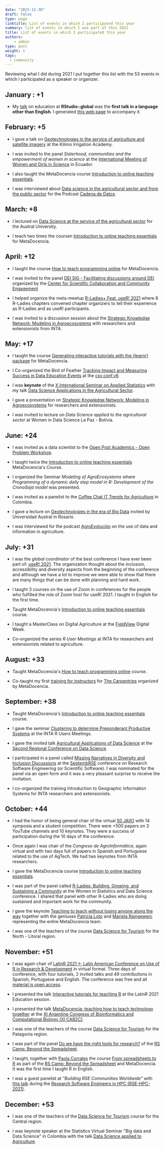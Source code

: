```yaml
---
date: "2021-12-30"
draft: false
type: page
linktitle: List of events in which I participated this year
summary: list of events in which I was part of this 2021
title: List of events in which I participated this year
authors: 
    - admin
type: post
weight: 1
tags: 
  - Community
---
```


Reviewing what I did during 2021 I put together this list with the 53 events in which I participated as a speaker or organizer.

## January : +1

* My [talk](https://resources.rstudio.com/resources/rstudioglobal-2021/on-programming-teaching-and-building-interactive-tutorials-with-learnr/) on education at __RStudio::global__ was the __first talk in a language other than English__. I generated [this web page](https://learning-learnr.netlify.app/) to accompany it.

## February: +5

* I gave a talk on [Geotechnologies in the service of agriculture and satellite imagery](https://youtu.be/k3rS2vIZaLc) at the Kilimo Irrigation Academy.

* I was invited to the panel _Sisterhood, communities and the empowerment of women in science_ at the [International Meeting of Women and Girls in Science](http://www.museo-ciencia.gob.ec/i-encuentro-internacional-de-mujeres-y-ninas-en-las-ciencias/) in Ecuador.

* I also taught the MetaDocencia course [Introduction to online teaching essentials](https://www.metadocencia.org/en/curso/intro-abc-online/).

* I was interviewed about [Data science in the agricultural sector and from the public sector](https://podcasts.google.com/feed/aHR0cHM6Ly9hdmRhdGE5OS5naXRodWIuaW8vY2FkZW5hLWRlLWRhdG9zL2F1ZGlvcy15LXJzcy9hdWRpb3MvcG9kY2FzdF9hdG9tLnhtbA/episode/aHR0cHM6Ly9hdmRhdGE5OS5naXRodWIuaW8vY2FkZW5hLWRlLWRhdG9zL2F1ZGlvcy15LXJzcy9zMDJlMzcteWFuaW5hLWJlbGxpbmkuaHRtbA?hl=es-AR&ved=2ahUKEwjCioKFsd_0AhXtr5UCHalHAiwQjrkEegQIAhAL&ep=6) for the Podcast [Cadena de Datos](https://podcasts.google.com/feed/aHR0cHM6Ly9hdmRhdGE5OS5naXRodWIuaW8vY2FkZW5hLWRlLWRhdG9zL2F1ZGlvcy15LXJzcy9hdWRpb3MvcG9kY2FzdF9hdG9tLnhtbA?sa=X&ved=0CAMQ4aUDahcKEwjQ7KqNsd_0AhUAAAAAHQAAAAAQAQ).

## March: +8

* I lectured on [Data Science at the service of the agricultural sector](https://youtu.be/KKZE-ePc21s) for the Austral University.

* I teach two times the coursen [Introduction to online teaching essentials](https://www.metadocencia.org/en/curso/intro-abc-online/) for MetaDocencia.


## April: +12

* I taught the course [How to teach programming online](https://www.metadocencia.org/en/curso/programar/) for MetaDocencia.

* I was invited to the panel [DEI SIG - Facilitating discussions around DEI](https://www.cscce.org/event/dei-sig-facilitating-discussions-around-dei/) organized by the [Center for Scientific Collaboration and Community Engagement](https://www.cscce.org/)

* I helped organize the meta-meetup [R-Ladies+ Feat. useR! 2021](https://blog.rladies.org/post/2021-09-24-r-ladies-feat-user-2021/) where 8 R-Ladies chapters convened chapter organizers to tell their experience as R-Ladies and as useR! participants.

* I was invited to a discussion session about the [Strategic Knowledge Network: Modeling in Agroecosystems](https://docs.google.com/presentation/d/1JPAdv-ifwBc7M8MkL3iJ3NWrEy-BkKvUt1xOs9Mxq7E/edit?usp=sharing) with researchers and extensionists from INTA.

## May: +17

* I taught the course [Generating interactive tutorials with the {learnr} package](https://www.metadocencia.org/en/curso/learnr/) for MetaDocencia.

* I Co-organized the Bird of Feather [Tracking Impact and Measuring Success in Data Education Events](https://eventfund.codeforscience.org/tracking-impact-and-measuring-success-in-data-education-events/) at the [csv,conf,v6](https://csvconf.com/schedule/)

* I was __keynote__ of the [X International Seminar on Applied Statistics](https://congreso.see-ec.org/) with my talk [Data Science Applications in the Agricultural Sector](https://docs.google.com/presentation/d/1ZKBddp3uoYXcAofMzBAmfgfWBTtYJCrXMzMd2BZrwA8/edit?usp=sharing).

* I gave a presentation on [Strategic Knowledge Network: Modeling in Agroecosystems](https://docs.google.com/presentation/d/1kM49AA6MTjGATEBckAsd_shBq0xW7KZvNHXeYj-1HKU/edit?usp=sharing) for researchers and extensionists.

* I was invited to lecture on _Data Science applied to the agricultural sector_ at Women in Data Science La Paz - Bolivia.


## June: +24

* I was invited as a data scientist to the [Open Post Academics - Open Problem Workshop](https://openpostac.org/problemworkshop/).

* I taught twice the [Introduction to online teaching essentials](https://www.metadocencia.org/en/curso/intro-abc-online/) MetaDocencia's Course.

* I organized the Seminar _Modeling of AgroEcosystems_ where _Programming of a dynamic daily step model in R: Development of the CronoSoja model_ was presented.

* I was invited as a panelist to the [Coffee Chat IT Trends for Agriculture](https://youtu.be/cUmwCGzzXZ4) in Colombia.

* I gave a lecture on [Geotechnologies in the era of Big Data](https://youtu.be/Hcocp1mYZeM) invited by Universidad Austral in Rosario.

* I was interviewed for the podcast [AgroEvolución](https://open.spotify.com/episode/7cDJJo6OcAhswDyjE0noYe?si=gS-6jmW2TSGw2tjqcVIW7g&nd=1) on the use of data and information in agriculture.


## July: +31

* I was the _global coordinator_ of the best conference I have ever been part of: [useR! 2021](user2021.r-project.org/).  The organization thought about the inclusion, accessibility and diversity aspects from the beginning of the conference and although we have a lot to improve we were able to show that there are many things that can be done with planning and hard work.

* I taught 3 courses on the use of Zoom in conferences for the people who fulfilled the role of Zoom host for useR! 2021. I taught in English for the first time.

* Taught MetaDocencia's [Introduction to online teaching essentials](https://www.metadocencia.org/en/curso/intro-abc-online/) course.

* I taught a MasterClass on Digital Agriculture at the [FieldView](https://climatefieldview.com.ar/) Digital Week.

* Co-organized the series _R User Meetings_ at INTA for researchers and extensionists related to agriculture.


## August: +33

* Taught MetaDocencia's [How to teach programming online](https://www.metadocencia.org/en/curso/programar/) course. 

* Co-taught my first [training for instructors](https://carpentries.org/blog/2021/11/metadocencia-instructor-training-english/) for [The Carpentries](https://carpentries.org) organized by MetaDocencia.


## September: +38

* Taught MetaDocencia's [Introduction to online teaching essentials](https://www.metadocencia.org/en/curso/intro-abc-online/) course.

* I gave the seminar [Clustering to determine Preponderant Productive Systems](https://docs.google.com/presentation/d/1FdrNF2hV2OvOuuT0YxxjRu0Fb2XZ1OWxr4_TYz3Xr3o/edit?usp=sharing) at the INTA R Users Meetings.

* I gave the invited talk [Agricultural Applications of Data Science](https://docs.google.com/presentation/d/1V428U1waWSZ6jWkR_FgBTA9OXhqH0pMpKulPdTjtF_0/edit?usp=sharing) at the [Second Regional Conference on Data Science](https://www.frp.utn.edu.ar/info2/?page_id=20394).

* I participated in a panel called [Missing Narratives in Diversity and Inclusion Discussions](https://yabellini.netlify.app/es/post/rsepanel/) at the [SeptembRSE](https://septembrse.github.io/#/) conference on Research Software Engineering (or Scientific Software). I was nominated for the panel via an open form and it was a very pleasant surprise to receive the invitation.

* I co-organized the training Introduction to Geographic Information Systems for INTA researchers and extensionists.


## October: +44

* I had the honor of being general chair of the virtual [50 JAIIO](https://50jaiio.sadio.org.ar/) with 14 symposia and a student competition. There were +500 papers on 3 YouTube channels and 10 keynotes. They were a success of participation during the 10 days of the conference.

* Once again I was chair of the _Congreso de AgroInformática_, again virtual and with two days full of papers in Spanish and Portuguese related to the use of AgTech.  We had two keynotes from INTA researchers.

* I gave the MetaDocencia course [Introduction to online teaching essentials](https://www.metadocencia.org/en/curso/intro-abc-online/). 

* I was part of the panel called [R-Ladies: Building, Growing, and Sustaining a Community](https://yabellini.netlify.app/post/wsds_2021/) at the Women in Statistics and Data Science conference.  I shared that panel with other R-Ladies who are doing sustained and important work for the community.

* I gave the keynote [Teaching to teach without losing anyone along the way](https://docs.google.com/presentation/d/1CSp-YjyoxMgQYU_cXJx-JVTvY0SOFfMblkJ4RBLfrCQ/edit?usp=sharing) together with the geniuses [Patricia Loto](https://twitter.com/patriloto) and [Mariela Rajngewerc](https://twitter.com/mariela_rajng) representing the entire MetaDocencia team.

* I was one of the teachers of the course [Data Science for Tourism](https://dnme-minturdep.github.io/DT6_ciencia_de_datos_turismo/) for the North - Litoral region.

## November: +51

* I was again chair of [LatinR 2021 <- Latin American Conference on Use of R in Research & Development](https://latin-r.com/) in virtual format. Three days of conference, with four tutorials, 2 invited talks and 49 contributions in Spanish, Portuguese and English. The conference was free and all [material is open access](https://github.com/LatinR/presentaciones-LatinR2021#Contribuciones).

* I presented the talk [Interactive tutorials for teaching R](https://youtu.be/omU0uiuu1vE) at the LatinR 2021 Education session. 

* I presented the talk [MetaDocencia: teaching how to teach technology together](https://docs.google.com/presentation/d/1XdYQInFoJ05R8Ufixf7_icQTQJECDdhULItcQODnKXE/edit?usp=sharing) at the [XI Argentine Congress of Bioinformatics and Computational Biology (XI CAB2C)](http://3.13.151.78/XICA2B2C/). 

* I was one of the teachers of the course [Data Science for Tourism](https://dnme-minturdep.github.io/DT6_ciencia_de_datos_turismo/) for the Patagonia region.

* I was part of the panel [Do we have the right tools for research?](https://www.software.ac.uk/panel-discussion-do-we-have-right-tools-research) of the [RS Camp: Beyond the Spreadsheet](https://www.software.ac.uk/RSCamp-beyond-spreadsheet).

* I taught, together with [Paola Corrales](https://paocorrales.github.io/) the course [From spreadsheets to R](https://yabellini.github.io/fromSpreadSheetToR/) as part of the [RS Camp: Beyond the Spreadsheet](https://www.software.ac.uk/RSCamp-beyond-spreadsheet) and MetaDocencia.  It was the first time I taught R in English.

* I was a guest panelist at _"Building RSE Communities Worldwide"_ with [this talk](https://docs.google.com/presentation/d/1mAdLdZHZQa4KNpHOe1tjqE9J_QrVnXYvvZJjiWNK_O8/edit?usp=sharing) during the [Research Software Engineers in HPC (RSE-HPC-2021)]( https://us-rse.org/rse-hpc-2021/).

## December: +53

* I was one of the teachers of the [Data Science for Tourism](https://dnme-minturdep.github.io/DT6_ciencia_de_datos_turismo/) course for the Central region.

* I was keynote speaker at the Statistics Virtual Seminar "Big data and Data Science" in Colombia with the talk [Data Science applied to Agriculture](https://docs.google.com/presentation/d/1ZKBddp3uoYXcAofMzBAmfgfWBTtYJCrXMzMd2BZrwA8/edit?usp=sharing).
